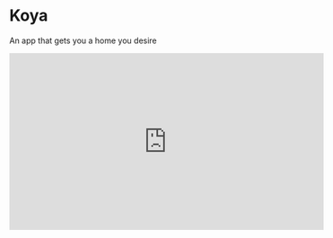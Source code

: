# Koya
An app that gets you a home you desire

<iframe width="560" height="315" src="https://www.youtube.com/embed/eKkyvQzlEdA" frameborder="0" allow="accelerometer; autoplay; encrypted-media; gyroscope; picture-in-picture" allowfullscreen></iframe>
